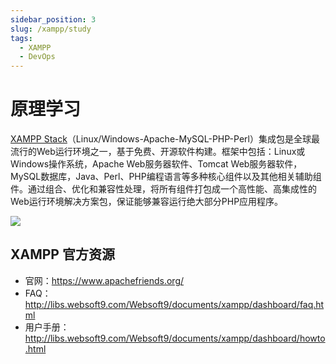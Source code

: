 ```yaml
---
sidebar_position: 3
slug: /xampp/study
tags:
  - XAMPP
  - DevOps
---
```


# 原理学习

[XAMPP Stack](https://www.apachefriends.org/index.html)（Linux/Windows-Apache-MySQL-PHP-Perl）集成包是全球最流行的Web运行环境之一，基于免费、开源软件构建。框架中包括：Linux或Windows操作系统，Apache Web服务器软件、Tomcat Web服务器软件，MySQL数据库，Java、Perl、PHP编程语言等多种核心组件以及其他相关辅助组件。通过组合、优化和兼容性处理，将所有组件打包成一个高性能、高集成性的Web运行环境解决方案包，保证能够兼容运行绝大部分PHP应用程序。

![](https://oss.aliyuncs.com/photogallery/photo/1904996544835414/4537/d72fb19c-1661-403c-8e0a-929652474de6.png)

## XAMPP 官方资源

*   官网：https://www.apachefriends.org/
*   FAQ：http://libs.websoft9.com/Websoft9/documents/xampp/dashboard/faq.html
*   用户手册：http://libs.websoft9.com/Websoft9/documents/xampp/dashboard/howto.html